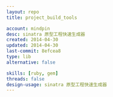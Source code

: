 ```yaml
---
layout: repo
title: project_build_tools

account: mindpin
desc: sinatra 原型工程快速生成器
created: 2014-04-30
updated: 2014-04-30
last-commit: 8efcea8
type: lib
alternative: false

skills: [ruby, gem]
threads: false
design-usage: sinatra 原型工程快速生成器
---
```

